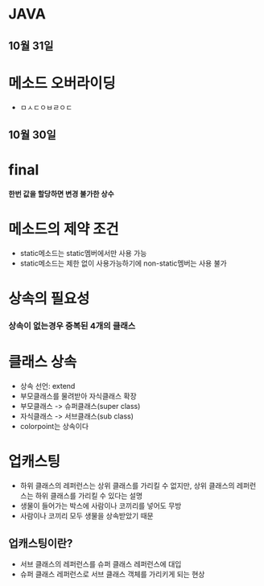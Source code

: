 # JAVA
## 10월 31일
# 메소드 오버라이딩
- ㅁㅅㄷㅇㅂㄹㅇㄷ
## 10월 30일

# final
#### 한번 값을 할당하면 변경 불가한 상수
# 메소드의 제약 조건
- static메소드는 static멤버에서만 사용 가능
- static메소드는 제한 없이 사용가능하기에 non-static멤버는 사용 불가
# 상속의 필요성
### 상속이 없는경우 중복된 4개의 클래스
# 클래스 상속
- 상속 선언: extend
- 부모클래스를 물려받아 자식클래스 확장
- 부모클래스 -> 슈퍼클래스(super class)
- 자식클래스 -> 서브클래스(sub class)
- colorpoint는 상속이다
# 업캐스팅
- 하위 클래스의 레퍼런스는 상위 클래스를 가리킬 수 없지만, 상위 클래스의 레퍼런스는 하위 클래스를 가리킬 수 있다는 설명
- 생물이 들어가는 박스에 사람이나 코끼리를 넣어도 무방
- 사람이나 코끼리 모두 생물을 상속받았기 때문
## 업캐스팅이란?
- 서브 클래스의 레퍼런스를 슈퍼 클래스 레퍼런스에 대입
- 슈퍼 클래스 레퍼런스로 서브 클래스 객체를 가리키게 되는 현상